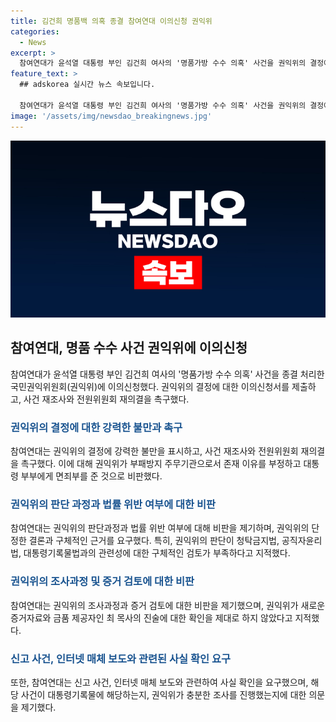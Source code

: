 ```yaml
---
title: 김건희 명품백 의혹 종결 참여연대 이의신청 권익위
categories:
  - News
excerpt: >
  참여연대가 윤석열 대통령 부인 김건희 여사의 '명품가방 수수 의혹' 사건을 권익위의 결정에 이의를 제기했습니다. 권익위의 결정을 비판하며 재조사와 전원위원회의 재의결을 촉구했고, 관련 법률 위반 여부를 강하게 주장했습니다. 더불어 권익위의 조사과정에 대한 부족한 점도 지적했습니다. 최소한의 혐의 확인도 이뤄지지 않았다는 주장과 함께, 신고내용과는 다른 새로운 증거자료가 존재한다고 언급했습니다. 해당 사건에 대한 논란으로 인해 계속해서 관심이 쏠릴 것으로 예상됩니다.
feature_text: >
  ## adskorea 실시간 뉴스 속보입니다.

  참여연대가 윤석열 대통령 부인 김건희 여사의 '명품가방 수수 의혹' 사건을 권익위의 결정에 이의를 제기했습니다. 권익위의 결정을 비판하며 재조사와 전원위원회의 재의결을 촉구했고, 관련 법률 위반 여부를 강하게 주장했습니다. 더불어 권익위의 조사과정에 대한 부족한 점도 지적했습니다. 최소한의 혐의 확인도 이뤄지지 않았다는 주장과 함께, 신고내용과는 다른 새로운 증거자료가 존재한다고 언급했습니다. 해당 사건에 대한 논란으로 인해 계속해서 관심이 쏠릴 것으로 예상됩니다.
image: '/assets/img/newsdao_breakingnews.jpg'
---
```


<p><img src="/assets/img/newsdao_breakingnews.jpg" alt="adskorea 속보" /></p>

<h2 data-ke-size="size26">참여연대, 명품 수수 사건 권익위에 이의신청</h2>

<p data-ke-size="size16">참여연대가 윤석열 대통령 부인 김건희 여사의 '명품가방 수수 의혹' 사건을 종결 처리한 국민권익위원회(권익위)에 이의신청했다. 권익위의 결정에 대한 이의신청서를 제출하고, 사건 재조사와 전원위원회 재의결을 촉구했다.</p>

<h3><b><span style="color: #1a5490;">권익위의 결정에 대한 강력한 불만과 촉구</span></b></h3>

<p data-ke-size="size16">참여연대는 권익위의 결정에 강력한 불만을 표시하고, 사건 재조사와 전원위원회 재의결을 촉구했다. 이에 대해 권익위가 부패방지 주무기관으로서 존재 이유를 부정하고 대통령 부부에게 면죄부를 준 것으로 비판했다.</p>

<h3><b><span style="color: #1a5490;">권익위의 판단 과정과 법률 위반 여부에 대한 비판</span></b></h3>

<p data-ke-size="size16">참여연대는 권익위의 판단과정과 법률 위반 여부에 대해 비판을 제기하며, 권익위의 단정한 결론과 구체적인 근거를 요구했다. 특히, 권익위의 판단이 청탁금지법, 공직자윤리법, 대통령기록물법과의 관련성에 대한 구체적인 검토가 부족하다고 지적했다.</p>

<h3><b><span style="color: #1a5490;">권익위의 조사과정 및 증거 검토에 대한 비판</span></b></h3>

<p data-ke-size="size16">참여연대는 권익위의 조사과정과 증거 검토에 대한 비판을 제기했으며, 권익위가 새로운 증거자료와 금품 제공자인 최 목사의 진술에 대한 확인을 제대로 하지 않았다고 지적했다.</p>

<h3><b><span style="color: #1a5490;">신고 사건, 인터넷 매체 보도와 관련된 사실 확인 요구</span></b></h3>

<p data-ke-size="size16">또한, 참여연대는 신고 사건, 인터넷 매체 보도와 관련하여 사실 확인을 요구했으며, 해당 사건이 대통령기록물에 해당하는지, 권익위가 충분한 조사를 진행했는지에 대한 의문을 제기했다.</p>


